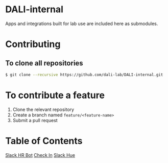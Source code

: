 # DALI-internal

Apps and integrations built for lab use are included here as submodules.

# Contributing
## To clone all repositories
```bash
$ git clone --recursive https://github.com/dali-lab/DALI-internal.git
```

# To contribute a feature
1. Clone the relevant repository
2. Create a branch named `feature/<feature-name>`
3. Submit a pull request

# Table of Contents
[Slack HR Bot](https://github.com/dali-lab/slack-hrbot.git)
[Check In](https://github.com/dali-lab/check-in.git)
[Slack Hue](https://github.com/dali-lab/slack-hue.git)
